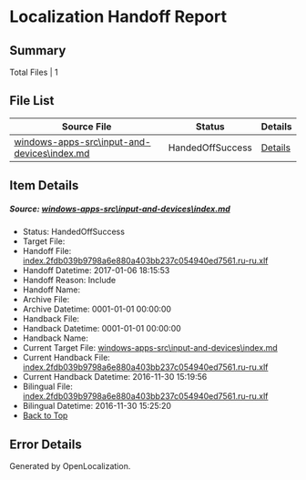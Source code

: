 # <a name='report-top'></a> Localization Handoff Report

## Summary
 Total Files | 1

## File List
 Source File | Status | Details 
 ----------- | ------ | ------- 
 [windows-apps-src\input-and-devices\index.md](https://cpubwin.visualstudio.com/windows-uwp/_git/windows-uwp/commit/dccfc9b5ba9681af24cd8a1794346b1aa3951ab0?path=windows-apps-src%2Finput-and-devices%2Findex.md&_a=contents) | HandedOffSuccess | [Details](#f50c04f769cfb75d90d4276abcbfbfb5ec38da444684)

## Item Details
##### <a name='f50c04f769cfb75d90d4276abcbfbfb5ec38da444684'></a> Source: [windows-apps-src\input-and-devices\index.md](https://cpubwin.visualstudio.com/windows-uwp/_git/windows-uwp/commit/dccfc9b5ba9681af24cd8a1794346b1aa3951ab0?path=windows-apps-src%2Finput-and-devices%2Findex.md&_a=contents)
* Status: HandedOffSuccess
* Target File: 
* Handoff File: [index.2fdb039b9798a6e880a403bb237c054940ed7561.ru-ru.xlf](https://cpubwin.visualstudio.com/windows-uwp/_git/WDCLib.handoff/commit/25b35df81037d407cf2b3dd4d4152d68db69d2da?path=ol-handoff%2Fcpubwin%2Fwindows-uwp.ru-ru%2Fmaster%2Findex.2fdb039b9798a6e880a403bb237c054940ed7561.ru-ru.xlf&_a=contents)
* Handoff Datetime: 2017-01-06 18:15:53
* Handoff Reason: Include
* Handoff Name: 
* Archive File: 
* Archive Datetime: 0001-01-01 00:00:00
* Handback File: 
* Handback Datetime: 0001-01-01 00:00:00
* Handback Name: 
* Current Target File: [windows-apps-src\input-and-devices\index.md](https://cpubwin.visualstudio.com/windows-uwp/_git/windows-uwp.ru-ru/commit/2f1ac4a1c1d944102739e9b403fc5aad0446f631?path=windows-apps-src%2Finput-and-devices%2Findex.md&_a=contents)
* Current Handback File: [index.2fdb039b9798a6e880a403bb237c054940ed7561.ru-ru.xlf](https://cpubwin.visualstudio.com/windows-uwp/_git/WDCLib.handback/commit/4f4d3f9c88983440830197093d5122e9353c13d4?path=ol-handback%2Fcpubwin%2Fwindows-uwp.ru-ru%2Fmaster%2Findex.2fdb039b9798a6e880a403bb237c054940ed7561.ru-ru.xlf&_a=contents)
* Current Handback Datetime: 2016-11-30 15:19:56
* Bilingual File: [index.2fdb039b9798a6e880a403bb237c054940ed7561.ru-ru.xlf](https://cpubwin.visualstudio.com/windows-uwp/_git/WDCLib.handback/commit/4f4d3f9c88983440830197093d5122e9353c13d4?path=ol-handback%2Fcpubwin%2Fwindows-uwp.ru-ru%2Fmaster%2Findex.2fdb039b9798a6e880a403bb237c054940ed7561.ru-ru.xlf&_a=contents)
* Bilingual Datetime: 2016-11-30 15:25:20
* [Back to Top](#report-top)


## Error Details

Generated by OpenLocalization.
